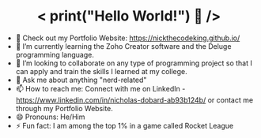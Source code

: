 <h1 align="center">< print("Hello World!") 👋 /></h1> 



  
- 🔭 Check out my Portfolio Website: https://nickthecodeking.github.io/
- 🌱 I’m currently learning the Zoho Creator software and the Deluge programming language.
- 👯 I’m looking to collaborate on any type of programming project so that I can apply and train the skills I learned at my college.
- 💬 Ask me about anything "nerd-related" 
- 📫 How to reach me: Connect with me on LinkedIn - https://www.linkedin.com/in/nicholas-dobard-ab93b124b/ or contact me through my Portfolio Website.
- 😄 Pronouns: He/Him
- ⚡ Fun fact: I am among the top 1% in a game called Rocket League

